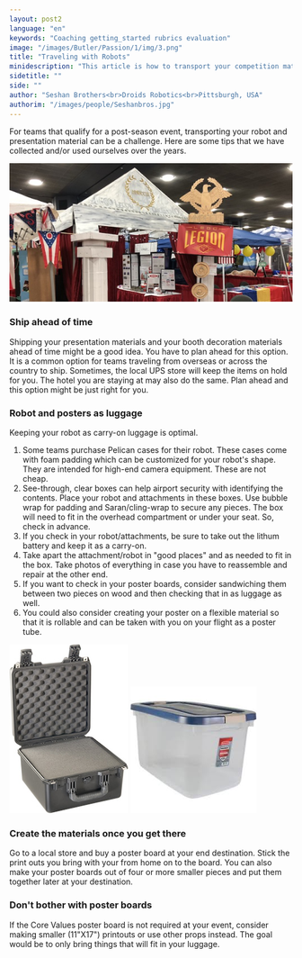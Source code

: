 ```yaml
---
layout: post2
language: "en"
keywords: "Coaching getting_started rubrics evaluation"
image: "/images/Butler/Passion/1/img/3.png"
title: "Traveling with Robots"
minidescription: "This article is how to transport your competition materials if you have travel far."
sidetitle: ""
side: ""
author: "Seshan Brothers<br>Droids Robotics<br>Pittsburgh, USA"
authorim: "/images/people/Seshanbros.jpg"
---
```


For teams that qualify for a post-season event, transporting your robot and presentation material can be a challenge. Here are some tips that we have collected and/or used ourselves over the years.

![](/images/coachcorner/pit.jpg)

### Ship ahead of time

Shipping your presentation materials and your booth decoration materials ahead of time might be a good idea. You have to plan ahead for this option. It is a common option for teams traveling from overseas or across the country to ship. Sometimes, the local UPS store will keep the items on hold for you. The hotel you are staying at may also do the same. Plan ahead and this option might be just right for you.

### Robot and posters as luggage

Keeping your robot as carry-on luggage is optimal.
1) Some teams purchase Pelican cases for their robot. These cases come with foam padding which can be customized for your robot's shape. They are intended for high-end camera equipment.  These are not cheap.
2) See-through, clear boxes can help airport security with identifying the contents. Place your robot and attachments in these boxes. Use bubble wrap for padding and Saran/cling-wrap to secure any pieces. The box will need to fit in the overhead compartment or under your seat. So, check in advance.
3) If you check in your robot/attachments, be sure to take out the lithum battery and keep it as a carry-on.
4) Take apart the attachment/robot in "good places" and as needed to fit in the box. Take photos of everything in case you have to reassemble and repair at the other end.
5) If you want to check in your poster boards, consider sandwiching them between two pieces on wood and then checking that in as luggage as well.
6) You could also consider creating your poster on a flexible material so that it is rollable and can be taken with you on your flight as a poster tube.

![](/images/coachcorner/Pelican.jpg)
![](/images/coachcorner/box.jpeg)

### Create the materials once you get there

Go to a local store and buy a poster board at your end destination.  Stick the print outs you bring with your from home on to the board. You can also make your poster boards out of four or more smaller pieces and put them together later at your destination. 

### Don't bother with poster boards

If the Core Values poster board is not required at your event, consider making smaller (11"X17") printouts or use other props instead. The goal would be to only bring things that will fit in your luggage.

### 





